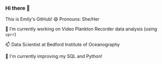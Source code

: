 ### Hi there 👋
This is Emily's GitHub!
😄 Pronouns: She/Her

🔭 I’m currently working on Video Plankton Recorder data analysis (using `vprr`)

📫 Data Scientist at Bedford Institute of Oceanography

🌱 I'm currently improving my SQL and Python!

<!--
**Echisholm21/echisholm21** is a ✨ _special_ ✨ repository because its `README.md` (this file) appears on your GitHub profile.

Here are some ideas to get you started:

- 🔭 I’m currently working on ...
- 🌱 I’m currently learning ...
- 👯 I’m looking to collaborate on ...
- 🤔 I’m looking for help with ...
- 💬 Ask me about ...
- 📫 How to reach me: ...
- 😄 Pronouns: ...
- ⚡ Fun fact: ...
-->
